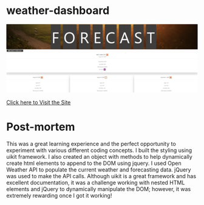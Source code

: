 # weather-dashboard

![Website Screenshot](./assets/img/website-screenshot.png)

[Click here to Visit the Site](https://vivid-green.github.io/weather-dashboard/)

# Post-mortem
This was a great learning experience and the perfect opportunity to experiment with various different coding concepts. I built the styling using uikit framework. I also created an object with methods to help dynamically create html elements to append to the DOM using jquery. I used Open Weather API to populate the current weather and forecasting data. jQuery was used to make the API calls. Although uikit is a great framework and has excellent documentation, it was a challenge working with nested HTML elements and jQuery to dynamically manipulate the DOM; however, it was extremely rewarding once I got it working!
